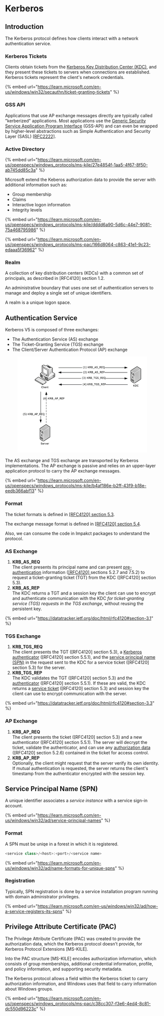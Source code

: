 # Kerberos

## Introduction

The Kerberos protocol defines how clients interact with a network authentication service.

### Kerberos Tickets

Clients obtain tickets from the [Kerberos Key Distribution Center (KDC)](../../ad/kdc/), and they present these tickets to servers when connections are established. Kerberos tickets represent the client's network credentials.

{% embed url="https://learn.microsoft.com/en-us/windows/win32/secauthn/ticket-granting-tickets" %}

### GSS API

Applications that use AP exchange messages directly are typically called "kerberized" applications. Most applications use the [Generic Security Service Application Program Interface](../overview.md#generic-security-services-gss) (GSS-API) and can even be wrapped by higher-level abstractions such as Simple Authentication and Security Layer (SASL) [\[RFC2222\]](https://go.microsoft.com/fwlink/?LinkId=90322).

### Active Directory

{% embed url="https://learn.microsoft.com/en-us/openspecs/windows_protocols/ms-kile/27e4854f-1aa5-4f67-8f50-ab745dd85c3a" %}

Microsoft extend the Keberos authorization data to provide the server with additional information such as:

* Group membership
* Claims
* Interactive logon information
* Integrity levels

{% embed url="https://learn.microsoft.com/en-us/openspecs/windows_protocols/ms-kile/dddd6a90-5d6c-44e7-9081-75a468795986" %}

{% embed url="https://learn.microsoft.com/en-us/openspecs/windows_protocols/ms-pac/166d8064-c863-41e1-9c23-edaaa5f36962" %}

### Realm

A collection of key distribution centers (KDCs) with a common set of principals, as described in \[RFC4120] section 1.2.

An administrative boundary that uses one set of authentication servers to manage and deploy a single set of unique identifiers.

A realm is a unique logon space.

## Authentication Service

Kerberos V5 is composed of three exchanges:

* The Authentication Service (AS) exchange
* The Ticket-Granting Service (TGS) exchange
* The Client/Server Authentication Protocol (AP) exchange

<figure><img src="../../../.gitbook/assets/圖片 (1).png" alt=""><figcaption></figcaption></figure>

The AS exchange and TGS exchange are transported by Kerberos implementations. The AP exchange is passive and relies on an upper-layer application protocol to carry the AP exchange messages.

{% embed url="https://learn.microsoft.com/en-us/openspecs/windows_protocols/ms-kile/b4af186e-b2ff-43f9-b18e-eedb366abf13" %}

### Format

The ticket formats is defined in [\[RFC4120\] section 5.3](https://datatracker.ietf.org/doc/html/rfc4120#section-5.3).

The exchange message format is defined in [\[RFC4120\] section 5.4](https://datatracker.ietf.org/doc/html/rfc4120#section-5.4).

Also, we can consume the code in Impakct packages to understand the protocol.

### AS Exchange

1. **KRB\_AS\_REQ**\
   The client presents its principal name and can present [pre-authentication](as-rep-roasting-attack.md#pre-authentication) information ([\[RFC4120\] ](https://datatracker.ietf.org/doc/html/rfc4120#section-7.5.2)sections 5.2.7 and 7.5.2) to request a ticket-granting ticket (TGT) from the KDC (\[RFC4120] section 5.3).
2. **KRB\_AS\_REP**\
   The KDC returns a TGT and a session key the client can use to encrypt and authenticate communication with the KDC _for ticket-granting service (TGS) requests in the TGS exchange_, without reusing the persistent key.

{% embed url="https://datatracker.ietf.org/doc/html/rfc4120#section-3.1" %}

### TGS Exchange

1. **KRB\_TGS\_REQ**\
   The client presents the TGT (\[RFC4120] section 5.3), a [Kerberos authenticator](https://learn.microsoft.com/en-us/openspecs/windows\_protocols/ms-kile/e720dd17-0703-4ce4-ab66-7ccf2d72c579#gt\_4ad68485-ee2b-49ab-a9a7-6c343bce39c6) (\[RFC4120] section 5.5.1), and the [service principal name (SPN)](https://learn.microsoft.com/en-us/openspecs/windows\_protocols/ms-kile/e720dd17-0703-4ce4-ab66-7ccf2d72c579#gt\_547217ca-134f-4b43-b375-f5bca4c16ce4) in the request sent to the KDC for a service ticket (\[RFC4120]  section 5.3) for the server.
2. **KRB\_TGS\_REP**\
   The KDC validates the TGT (\[RFC4120]  section 5.3) and the [authenticator](https://learn.microsoft.com/en-us/openspecs/windows\_protocols/ms-kile/e720dd17-0703-4ce4-ab66-7ccf2d72c579#gt\_e72a2c02-84a2-4ce3-b66f-86f725642dc3) (\[RFC4120] section 5.5.1). If these are valid, the KDC returns a [service ticket](https://learn.microsoft.com/en-us/openspecs/windows\_protocols/ms-kile/e720dd17-0703-4ce4-ab66-7ccf2d72c579#gt\_b4041466-ae24-4fd4-83e4-5dbc4f32aaab) (\[RFC4120] section 5.3) and session key the client can use to encrypt communication with the server.

{% embed url="https://datatracker.ietf.org/doc/html/rfc4120#section-3.3" %}

### AP Exchange

1. **KRB\_AP\_REQ**\
   The client presents the ticket (\[RFC4120] section 5.3) and a new authenticator (\[RFC4120] section 5.5.1). The server will decrypt the ticket, validate the authenticator, and can use any [authorization data](https://learn.microsoft.com/en-us/openspecs/windows\_protocols/ms-kile/e720dd17-0703-4ce4-ab66-7ccf2d72c579#gt\_0eef5aca-03f3-4b09-b79b-cdf7f730ad89) (\[RFC4120] section 5.2.6) contained in the ticket for access control.
2. **KRB\_AP\_REP**\
   Optionally, the client might request that the server verify its own identity. If mutual authentication is requested, the server returns the client's timestamp from the authenticator encrypted with the session key.

## Service Principal Name (SPN)

A unique identifier associates a _service instance_ with a service sign-in account.

{% embed url="https://learn.microsoft.com/en-us/windows/win32/ad/service-principal-names" %}

### Format

A SPN must be uniqe in a forest in which it is registered.

```C++
<service class>/<host>:<port>/<service name>
```

{% embed url="https://learn.microsoft.com/en-us/windows/win32/ad/name-formats-for-unique-spns" %}

### Registration

Typically, SPN registration is done by a service installation program running with domain administrator privileges.

{% embed url="https://learn.microsoft.com/en-us/windows/win32/ad/how-a-service-registers-its-spns" %}

## Privilege Attribute Certificate (PAC)

The Privilege Attribute Certificate (PAC) was created to provide the authorization data, which the Kerberos protocol doesn't provide, for Kerberos Protocol Extensions \[MS-KILE].

Into the PAC structure \[MS-KILE] encodes authorization information, which consists of group memberships, additional credential information, profile, and policy information, and supporting security metadata.

The Kerberos protocol allows a field within the Kerberos ticket to carry authorization information, and Windows uses that field to carry information about Windows groups.

{% embed url="https://learn.microsoft.com/en-us/openspecs/windows_protocols/ms-pac/c38cc307-f3e6-4ed4-8c81-dc550d96223c" %}
